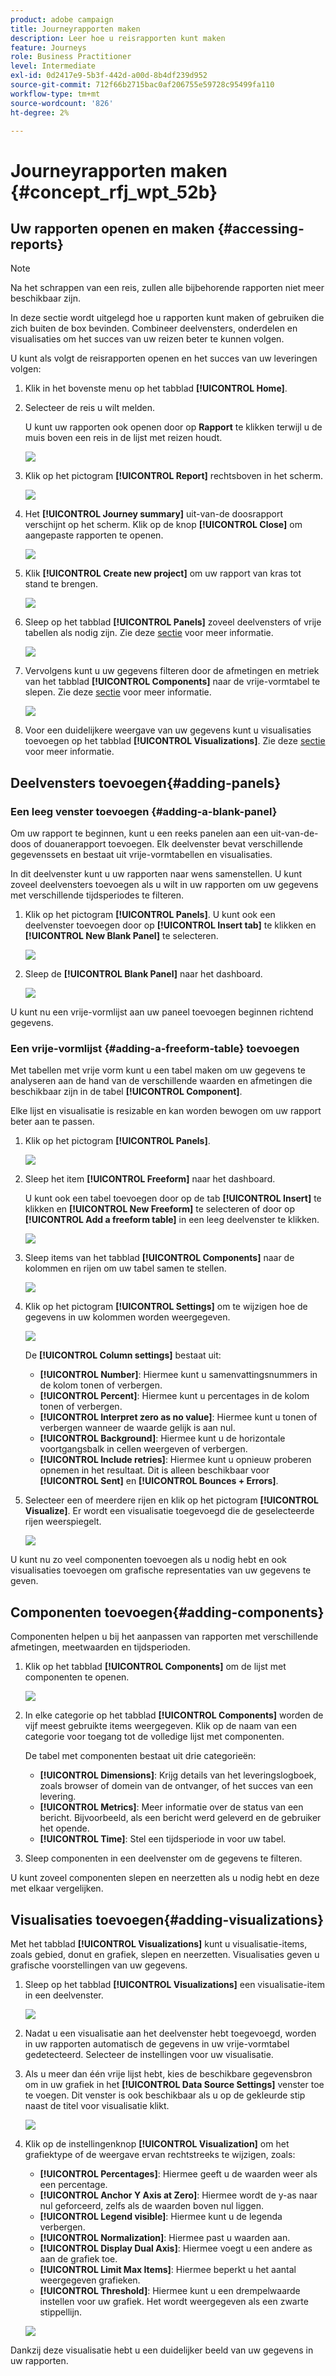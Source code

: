 ```yaml
---
product: adobe campaign
title: Journeyrapporten maken
description: Leer hoe u reisrapporten kunt maken
feature: Journeys
role: Business Practitioner
level: Intermediate
exl-id: 0d2417e9-5b3f-442d-a00d-8b4df239d952
source-git-commit: 712f66b2715bac0af206755e59728c95499fa110
workflow-type: tm+mt
source-wordcount: '826'
ht-degree: 2%

---
```


# Journeyrapporten maken {#concept_rfj_wpt_52b}

## Uw rapporten openen en maken {#accessing-reports}

>[!NOTE]
>
>Na het schrappen van een reis, zullen alle bijbehorende rapporten niet meer beschikbaar zijn.

In deze sectie wordt uitgelegd hoe u rapporten kunt maken of gebruiken die zich buiten de box bevinden. Combineer deelvensters, onderdelen en visualisaties om het succes van uw reizen beter te kunnen volgen.

U kunt als volgt de reisrapporten openen en het succes van uw leveringen volgen:

1. Klik in het bovenste menu op het tabblad **[!UICONTROL Home]**.

1. Selecteer de reis u wilt melden.

   U kunt uw rapporten ook openen door op **Rapport** te klikken terwijl u de muis boven een reis in de lijst met reizen houdt.

   ![](../assets/dynamic_report_journey.png)

1. Klik op het pictogram **[!UICONTROL Report]** rechtsboven in het scherm.

   ![](../assets/dynamic_report_journey_2.png)

1. Het **[!UICONTROL Journey summary]** uit-van-de doosrapport verschijnt op het scherm. Klik op de knop **[!UICONTROL Close]** om aangepaste rapporten te openen.

   ![](../assets/dynamic_report_journey_12.png)

1. Klik **[!UICONTROL Create new project]** om uw rapport van kras tot stand te brengen.

   ![](../assets/dynamic_report_journey_3.png)

1. Sleep op het tabblad **[!UICONTROL Panels]** zoveel deelvensters of vrije tabellen als nodig zijn. Zie deze [sectie](#adding-panels) voor meer informatie.

   ![](../assets/dynamic_report_journey_4.png)

1. Vervolgens kunt u uw gegevens filteren door de afmetingen en metriek van het tabblad **[!UICONTROL Components]** naar de vrije-vormtabel te slepen. Zie deze [sectie](#adding-components) voor meer informatie.

   ![](../assets/dynamic_report_journey_5.png)

1. Voor een duidelijkere weergave van uw gegevens kunt u visualisaties toevoegen op het tabblad **[!UICONTROL Visualizations]**. Zie deze [sectie](#adding-visualizations) voor meer informatie.

## Deelvensters toevoegen{#adding-panels}

### Een leeg venster toevoegen {#adding-a-blank-panel}

Om uw rapport te beginnen, kunt u een reeks panelen aan een uit-van-de-doos of douanerapport toevoegen. Elk deelvenster bevat verschillende gegevenssets en bestaat uit vrije-vormtabellen en visualisaties.

In dit deelvenster kunt u uw rapporten naar wens samenstellen. U kunt zoveel deelvensters toevoegen als u wilt in uw rapporten om uw gegevens met verschillende tijdsperiodes te filteren.

1. Klik op het pictogram **[!UICONTROL Panels]**. U kunt ook een deelvenster toevoegen door op **[!UICONTROL Insert tab]** te klikken en **[!UICONTROL New Blank Panel]** te selecteren.

   ![](../assets/dynamic_report_panel_1.png)

1. Sleep de **[!UICONTROL Blank Panel]** naar het dashboard.

   ![](../assets/dynamic_report_panel.png)

U kunt nu een vrije-vormlijst aan uw paneel toevoegen beginnen richtend gegevens.

### Een vrije-vormlijst {#adding-a-freeform-table} toevoegen

Met tabellen met vrije vorm kunt u een tabel maken om uw gegevens te analyseren aan de hand van de verschillende waarden en afmetingen die beschikbaar zijn in de tabel **[!UICONTROL Component]**.

Elke lijst en visualisatie is resizable en kan worden bewogen om uw rapport beter aan te passen.

1. Klik op het pictogram **[!UICONTROL Panels]**.

   ![](../assets/dynamic_report_panel_1.png)

1. Sleep het item **[!UICONTROL Freeform]** naar het dashboard.

   U kunt ook een tabel toevoegen door op de tab **[!UICONTROL Insert]** te klikken en **[!UICONTROL New Freeform]** te selecteren of door op **[!UICONTROL Add a freeform table]** in een leeg deelvenster te klikken.

   ![](../assets/dynamic_report_panel_2.png)

1. Sleep items van het tabblad **[!UICONTROL Components]** naar de kolommen en rijen om uw tabel samen te stellen.

   ![](../assets/dynamic_report_freeform_3.png)

1. Klik op het pictogram **[!UICONTROL Settings]** om te wijzigen hoe de gegevens in uw kolommen worden weergegeven.

   ![](../assets/dynamic_report_freeform_4.png)

   De **[!UICONTROL Column settings]** bestaat uit:

   * **[!UICONTROL Number]**: Hiermee kunt u samenvattingsnummers in de kolom tonen of verbergen.
   * **[!UICONTROL Percent]**: Hiermee kunt u percentages in de kolom tonen of verbergen.
   * **[!UICONTROL Interpret zero as no value]**: Hiermee kunt u tonen of verbergen wanneer de waarde gelijk is aan nul.
   * **[!UICONTROL Background]**: Hiermee kunt u de horizontale voortgangsbalk in cellen weergeven of verbergen.
   * **[!UICONTROL Include retries]**: Hiermee kunt u opnieuw proberen opnemen in het resultaat. Dit is alleen beschikbaar voor **[!UICONTROL Sent]** en **[!UICONTROL Bounces + Errors]**.

1. Selecteer een of meerdere rijen en klik op het pictogram **[!UICONTROL Visualize]**. Er wordt een visualisatie toegevoegd die de geselecteerde rijen weerspiegelt.

   ![](../assets/dynamic_report_freeform_5.png)

U kunt nu zo veel componenten toevoegen als u nodig hebt en ook visualisaties toevoegen om grafische representaties van uw gegevens te geven.

## Componenten toevoegen{#adding-components}

Componenten helpen u bij het aanpassen van rapporten met verschillende afmetingen, meetwaarden en tijdsperioden.

1. Klik op het tabblad **[!UICONTROL Components]** om de lijst met componenten te openen.

   ![](../assets/dynamic_report_components.png)

1. In elke categorie op het tabblad **[!UICONTROL Components]** worden de vijf meest gebruikte items weergegeven. Klik op de naam van een categorie voor toegang tot de volledige lijst met componenten.

   De tabel met componenten bestaat uit drie categorieën:

   * **[!UICONTROL Dimensions]**: Krijg details van het leveringslogboek, zoals browser of domein van de ontvanger, of het succes van een levering.
   * **[!UICONTROL Metrics]**: Meer informatie over de status van een bericht. Bijvoorbeeld, als een bericht werd geleverd en de gebruiker het opende.
   * **[!UICONTROL Time]**: Stel een tijdsperiode in voor uw tabel.

1. Sleep componenten in een deelvenster om de gegevens te filteren.

U kunt zoveel componenten slepen en neerzetten als u nodig hebt en deze met elkaar vergelijken.

## Visualisaties toevoegen{#adding-visualizations}

Met het tabblad **[!UICONTROL Visualizations]** kunt u visualisatie-items, zoals gebied, donut en grafiek, slepen en neerzetten. Visualisaties geven u grafische voorstellingen van uw gegevens.

1. Sleep op het tabblad **[!UICONTROL Visualizations]** een visualisatie-item in een deelvenster.

   ![](../assets/dynamic_report_visualization_1.png)

1. Nadat u een visualisatie aan het deelvenster hebt toegevoegd, worden in uw rapporten automatisch de gegevens in uw vrije-vormtabel gedetecteerd. Selecteer de instellingen voor uw visualisatie.
1. Als u meer dan één vrije lijst hebt, kies de beschikbare gegevensbron om in uw grafiek in het **[!UICONTROL Data Source Settings]** venster toe te voegen. Dit venster is ook beschikbaar als u op de gekleurde stip naast de titel voor visualisatie klikt.

   ![](../assets/dynamic_report_visualization_2.png)

1. Klik op de instellingenknop **[!UICONTROL Visualization]** om het grafiektype of de weergave ervan rechtstreeks te wijzigen, zoals:

   * **[!UICONTROL Percentages]**: Hiermee geeft u de waarden weer als een percentage.
   * **[!UICONTROL Anchor Y Axis at Zero]**: Hiermee wordt de y-as naar nul geforceerd, zelfs als de waarden boven nul liggen.
   * **[!UICONTROL Legend visible]**: Hiermee kunt u de legenda verbergen.
   * **[!UICONTROL Normalization]**: Hiermee past u waarden aan.
   * **[!UICONTROL Display Dual Axis]**: Hiermee voegt u een andere as aan de grafiek toe.
   * **[!UICONTROL Limit Max Items]**: Hiermee beperkt u het aantal weergegeven grafieken.
   * **[!UICONTROL Threshold]**: Hiermee kunt u een drempelwaarde instellen voor uw grafiek. Het wordt weergegeven als een zwarte stippellijn.

   ![](../assets/dynamic_report_visualization_3.png)

Dankzij deze visualisatie hebt u een duidelijker beeld van uw gegevens in uw rapporten.
